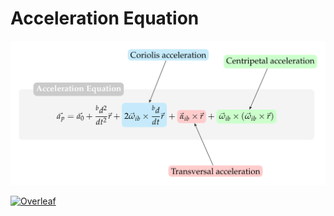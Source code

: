 # Acceleration Equation

![acceleration equation](acceleration_equation.png)

[![Overleaf](https://img.shields.io/badge/View_on_Overleaf-028526?logo=overleaf&labelColor=white)](https://www.overleaf.com/read/frfhhxcfywyd)
